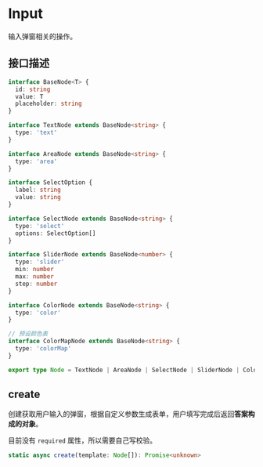 # Input
输入弹窗相关的操作。

## 接口描述
```typescript
interface BaseNode<T> {
  id: string
  value: T
  placeholder: string
}

interface TextNode extends BaseNode<string> {
  type: 'text'
}

interface AreaNode extends BaseNode<string> {
  type: 'area'
}

interface SelectOption {
  label: string
  value: string
}

interface SelectNode extends BaseNode<string> {
  type: 'select'
  options: SelectOption[]
}

interface SliderNode extends BaseNode<number> {
  type: 'slider'
  min: number
  max: number
  step: number
}

interface ColorNode extends BaseNode<string> {
  type: 'color'
}

// 预设颜色表
interface ColorMapNode extends BaseNode<string> {
  type: 'colorMap'
}

export type Node = TextNode | AreaNode | SelectNode | SliderNode | ColorNode | ColorMapNode;
```

## create
创建获取用户输入的弹窗，根据自定义参数生成表单，用户填写完成后返回**答案构成的对象**。

目前没有 `required` 属性，所以需要自己写校验。

```typescript
static async create(template: Node[]): Promise<unknown>
```